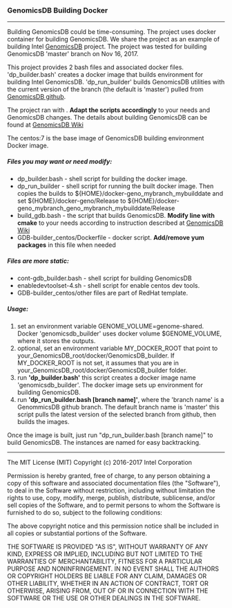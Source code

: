 ### GenomicsDB Building Docker

--------------------

Building GenomicsDB could be time-consuming. The project uses docker container for building GenomicsDB. We share the project as an example of building Intel [GenomicsDB]( https://github.com/Intel-HLS/GenomicsDB/wiki/Compiling-GenomicsDB#building.) project. The project was tested for building GenomicsDB 'master' branch on Nov 16, 2017.

This project provides 2 bash files and associated docker files. 'dp_builder.bash' creates a docker image that builds environment for building Intel GenomicsDB. 'dp_run_builder' builds GenomicsDB utilities with the current version of the branch (the default is 'master') pulled from [GenomicsDB github](https://github.com/Intel-HLS/GenomicsDB).

The project ran with . <b>Adapt the scripts accordingly</b> to your needs and GenomicsDB changes. The details about building GenomicsDB can be found at [GenomicsDB Wiki]( https://github.com/Intel-HLS/GenomicsDB/wiki/Compiling-GenomicsDB#building.)

The centos:7 is the base image of GenomicsDB building environment Docker image.

##### Files you may want or need modify:
* dp_builder.bash - shell script for building the docker image.
* dp_run_builder - shell script for running the built docker image. Then copies the builds to ${HOME}/docker-geno_mybranch_mybuilddate and set ${HOME}/docker-geno/Release to ${HOME}/docker-geno_mybranch_geno_mybranch_mybuilddate/Release
* build_gdb.bash - the script that builds GenomicsDB. <b>Modify line with cmake</b> to your needs according to instruction described at [GenomicsDB Wiki]( https://github.com/Intel-HLS/GenomicsDB/wiki/Compiling-GenomicsDB#building.)
* GDB-builder_centos/Dockerfile - docker script. <b>Add/remove yum packages</b> in this file when needed

##### Files are more static:
* cont-gdb_builder.bash - shell script for building GenomicsDB
* enabledevtoolset-4.sh - shell script for enable centos dev tools.
* GDB-builder_centos/other files are part of RedHat template.

##### Usage:

1. set an environment variable GENOME_VOLUME=genome-shared. Docker 'genomicsdb_builder' uses docker volume $GENOME_VOLUME, where it stores the outputs.
2. optional, set an environment variable MY_DOCKER_ROOT that point to your_GenomicsDB_root/docker/GenomicsDB_builder. If MY_DOCKER_ROOT is not set, it assumes that you are in your_GenomicsDB_root/docker/GenomicsDB_builder folder. 
3. run <b>'dp_builder.bash'</b> this script creates a docker image name 'genomicsdb_builder'. The docker image sets up environment for building GenomicsDB.
4. run <b>'dp_run_builder.bash [branch name]'</b>, 
    where the 'branch name' is a GenommicsDB github branch. The default branch name is 'master'
    this script pulls the latest version of the selected branch from github, then builds the images.

Once the image is built, just run "dp_run_builder.bash [branch name]" to build GenomicsDB. The instances are named for easy backtracking.

---------------------------

The MIT License (MIT)
Copyright (c) 2016-2017 Intel Corporation

Permission is hereby granted, free of charge, to any person obtaining a copy of
this software and associated documentation files (the "Software"), to deal in
the Software without restriction, including without limitation the rights to
use, copy, modify, merge, publish, distribute, sublicense, and/or sell copies of
the Software, and to permit persons to whom the Software is furnished to do so,
subject to the following conditions:

The above copyright notice and this permission notice shall be included in all
copies or substantial portions of the Software.

THE SOFTWARE IS PROVIDED "AS IS", WITHOUT WARRANTY OF ANY KIND, EXPRESS OR
IMPLIED, INCLUDING BUT NOT LIMITED TO THE WARRANTIES OF MERCHANTABILITY, FITNESS
FOR A PARTICULAR PURPOSE AND NONINFRINGEMENT. IN NO EVENT SHALL THE AUTHORS OR
COPYRIGHT HOLDERS BE LIABLE FOR ANY CLAIM, DAMAGES OR OTHER LIABILITY, WHETHER
IN AN ACTION OF CONTRACT, TORT OR OTHERWISE, ARISING FROM, OUT OF OR IN
CONNECTION WITH THE SOFTWARE OR THE USE OR OTHER DEALINGS IN THE SOFTWARE.
